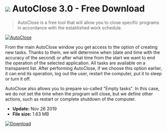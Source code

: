 # ![](https://cdn.softexe.net/static/icon/7/autoclose-9426.png) AutoClose 3.0 - Free Download

> AutoClose is a free tool that will allow you to close specific programs in accordance with the established work schedule.

[![AutoClose](https://gallery.dpcdn.pl/imgc/Tools/85612/g_-_420x350_1.5_-_xd9a98f41-c6cf-4231-bfde-0f6b98964dec.jpg)](https://softexe.net/win/system/control/autoclose:adbf.html)

From the main AutoClose window you get access to the option of creating new tasks. Thanks to them, we will determine when (date and time with the accuracy of the second) or after what time from the start we want to end the operation of the selected application. All tasks are available on a transparent list. After performing AutoClose, if we choose this option earlier, it can end its operation, log out the user, restart the computer, put it to sleep or turn it off.
 
 AutoClose also allows you to prepare so-called "Empty tasks". In this case, we do not set the time when the program will close, but we define other actions, such as restart or complete shutdown of the computer.


- **Update:** Nov 26 2019
- **File size:** 1.63 MB

[![Download](https://cdn.softexe.net/static/img/download.png)](https://softexe.net/win/system/control/autoclose:adbf.html)

